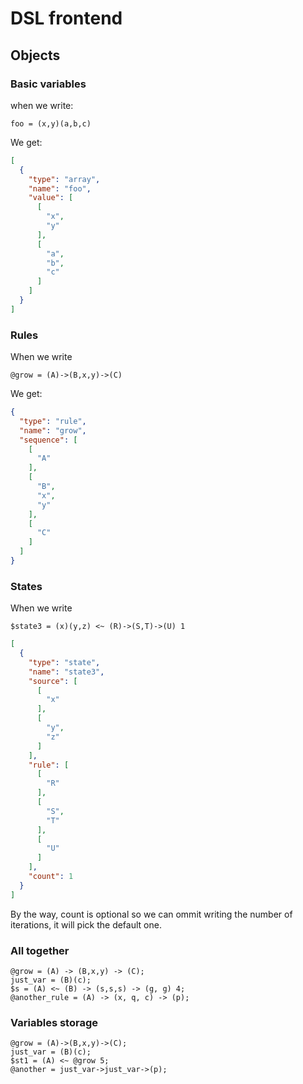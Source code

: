 # DSL frontend

## Objects

### Basic variables

when we write:

```
foo = (x,y)(a,b,c)
```

We get:

```json
[
  {
    "type": "array",
    "name": "foo",
    "value": [
      [
        "x",
        "y"
      ],
      [
        "a",
        "b",
        "c"
      ]
    ]
  }
]
```

### Rules

When we write

```
@grow = (A)->(B,x,y)->(C)
```

We get:

```json
{
  "type": "rule",
  "name": "grow",
  "sequence": [
    [
      "A"
    ],
    [
      "B",
      "x",
      "y"
    ],
    [
      "C"
    ]
  ]
}
```

### States

When we write

```
$state3 = (x)(y,z) <~ (R)->(S,T)->(U) 1
```

```json
[
  {
    "type": "state",
    "name": "state3",
    "source": [
      [
        "x"
      ],
      [
        "y",
        "z"
      ]
    ],
    "rule": [
      [
        "R"
      ],
      [
        "S",
        "T"
      ],
      [
        "U"
      ]
    ],
    "count": 1
  }
]
```

By the way, count is optional so we can ommit writing the number of iterations,
it will pick the default one.

### All together

```
@grow = (A) -> (B,x,y) -> (C);
just_var = (B)(c);
$s = (A) <~ (B) -> (s,s,s) -> (g, g) 4;
@another_rule = (A) -> (x, q, c) -> (p);
```

### Variables storage

```
@grow = (A)->(B,x,y)->(C);
just_var = (B)(c);
$st1 = (A) <~ @grow 5;
@another = just_var->just_var->(p);
```
